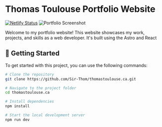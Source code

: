 # Thomas Toulouse Portfolio Website
[![Netlify Status](https://api.netlify.com/api/v1/badges/a9acd045-2192-4e1f-9594-07dc8678889d/deploy-status)](https://app.netlify.com/sites/thomastoulouseca/deploys)
![Portfolio Screenshot](https://github.com/Sir-Thom/thomastoulouse.ca/blob/master/.github/images/website.png)


Welcome to my portfolio website! This website showcases my work, projects, and skills as a web developer. It's built using the Astro and React
## 🚀 Getting Started

To get started with this project, you can use the following commands:

```bash
# Clone the repository
git clone https://github.com/Sir-Thom/thomastoulouse.ca.git

# Navigate to the project folder
cd thomastoulouse.ca

# Install dependencies
npm install

# Start the local development server
npm run dev
